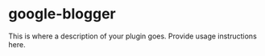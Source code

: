 # google-blogger

This is where a description of your plugin goes.
Provide usage instructions here.
